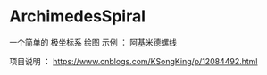 # ArchimedesSpiral
一个简单的 极坐标系 绘图 示例 ：  阿基米德螺线

项目说明 ：   https://www.cnblogs.com/KSongKing/p/12084492.html



